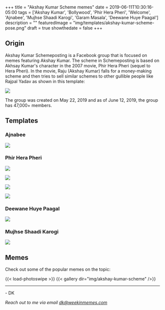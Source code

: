 +++
title = "Akshay Kumar Scheme memes"
date = 2019-06-11T10:30:16-05:00
tags = ['Akshay Kumar', 'Bollywood', 'Phir Hera Pheri', 'Welcome', 'Ajnabee', 'Mujhse Shaadi Karogi', 'Garam Masala', 'Deewane Huye Paagal']
description = ""
featuredImage = "img/templates/akshay-kumar-scheme-pose.png"
draft = true
showthedate = false
+++

## Origin

Akshay Kumar Schemeposting is a Facebook group that is focused on memes featuring Akshay Kumar. The scheme in Schemeposting is based on Akhsay Kumar's character in the 2007 movie, Phir Hera Pheri (sequel to Hera Pheri). In the movie, Raju (Akshay Kumar) falls for a money-making scheme and then tries to sell similar schemes to other gullible people like Rajpal Yadav as shown in this template:
<!--more-->
![](img/templates/akshay-kumar-scheme-with-text.png)

The group was created on May 22, 2019 and as of June 12, 2019, the group has 47,000+ members.


## Templates

### Ajnabee

![](img/templates/akshay-kumar-scheme-switch.jpg)

### Phir Hera Pheri

![](img/templates/akshay-kumar-scheme-pose.png)

![](img/templates/akshay-kumar-scheme-paisa-ho-to-with-text.png)

![](img/templates/akshay-kumar-scheme-with-text.png)

![](img/templates/akshay-kumar-scheme-paisa-laaya-with-text.png)

### Deewane Huye Paagal

![](img/templates/akshay-kumar-scheme-baap-with-text.png)

### Mujhse Shaadi Karogi

![](img/templates/akshay-kumar-scheme-maal-with-text.png)



## Memes

Check out some of the popular memes on the topic:

{{< load-photoswipe >}}
{{< gallery dir="img/akshay-kumar-scheme" />}}




---
\- DK

*Reach out to me via email dk@weekinmemes.com*